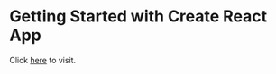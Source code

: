 # Getting Started with Create React App

Click [here](https://shiyuli05.github.io/react-gh/) to visit.